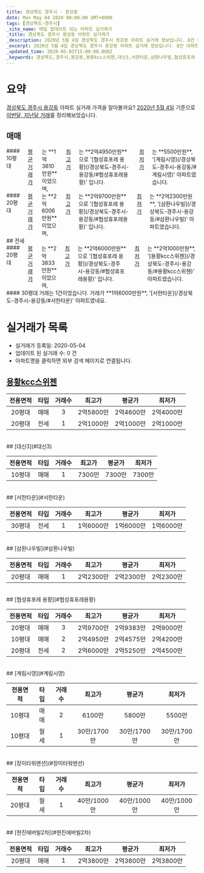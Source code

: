 ```yaml
---
title: 경상북도 경주시 - 용강동
date: Mon May 04 2020 00:00:00 GMT+0900
tags: [경상북도-경주시]
_site_name: 매일 업데이트 되는 아파트 실거래가
_title: 경상북도 경주시 용강동 아파트 실거래가
_description: 2020년 5월 4일 경상북도 경주시 용강동 아파트 실거래 정보입니다. 8건 아파트 정보가 있습니다.
_excerpt: 2020년 5월 4일 경상북도 경주시 용강동 아파트 실거래 정보입니다. 8건 아파트 정보가 있습니다.
_updated_time: 2020-05-03T15:00:00.000Z
_keywords: 경상북도,경주시,용강동,용황kcc스위첸,대신3,서한타운,삼환나우빌,협성휴포레 용황,계림시영,장미타워맨션,현진에버빌2차
---
```





# 요약
<ins>경상북도 경주시 용강동</ins> 아파트 실거래 가격을 알아볼까요? <ins>2020년 5월 4일</ins> 기준으로 <ins>이번달, 지난달 거래</ins>를 정리해보았습니다.

## 매매
<div class="container">
<div class="six columns" markdown="1">
#### 10평대
<ins>평균 거래가</ins>는 **1억3610만원**이었으며, <ins>최고가</ins>는 **2억4950만원**으로 '[협성휴포레 용황](/경상북도-경주시-용강동/#협성휴포레용황)' 입니다. <ins>최저가</ins>는 **5500만원**, '[계림시영](/경상북도-경주시-용강동/#계림시영)' 아파트였습니다.
</div>
<div class="six columns" markdown="1">
#### 20평대
<ins>평균 거래가</ins>는 **2억6006만원**이었으며, <ins>최고가</ins>는 **2억9700만원**으로 '[협성휴포레 용황](/경상북도-경주시-용강동/#협성휴포레용황)' 입니다. <ins>최저가</ins>는 **2억2300만원**, '[삼환나우빌](/경상북도-경주시-용강동/#삼환나우빌)' 아파트였습니다.
</div>
</div>
## 전세
<div class="container">
<div class="six columns" markdown="1">
#### 20평대
<ins>평균 거래가</ins>는 **2억3833만원**이었으며, <ins>최고가</ins>는 **2억6000만원**으로 '[협성휴포레 용황](/경상북도-경주시-용강동/#협성휴포레용황)' 입니다. <ins>최저가</ins>는 **2억1000만원**, '[용황kcc스위첸](/경상북도-경주시-용강동/#용황kcc스위첸)' 아파트였습니다.
</div>
<div class="six columns" markdown="1">
#### 30평대
거래는 1건이었습니다. 거래가 **1억6000만원**, '[서한타운](/경상북도-경주시-용강동/#서한타운)' 아파트였네요.
</div>
</div>



# 실거래가 목록
- 실거래가 등록일: 2020-05-04
- 업데이트 된 실거래 수: 0 건
- 아파트명을 클릭하면 외부 검색 페이지로 연결됩니다.

## [용황kcc스위첸](#용황kcc스위첸)

|전용면적|타입|거래수|최고가|평균가|최저가|
|:---:|:---:|:---:|:---:|:---:|:---:|
|20평대|<span class="deal-type-1">매매</span>|3|2억5800만|2억4600만|2억4000만|
|20평대|<span class="deal-type-2">전세</span>|1|2억1000만|2억1000만|2억1000만|

<br/>
## [대신3](#대신3)

|전용면적|타입|거래수|최고가|평균가|최저가|
|:---:|:---:|:---:|:---:|:---:|:---:|
|10평대|<span class="deal-type-1">매매</span>|1|7300만|7300만|7300만|

<br/>
## [서한타운](#서한타운)

|전용면적|타입|거래수|최고가|평균가|최저가|
|:---:|:---:|:---:|:---:|:---:|:---:|
|30평대|<span class="deal-type-2">전세</span>|1|1억6000만|1억6000만|1억6000만|

<br/>
## [삼환나우빌](#삼환나우빌)

|전용면적|타입|거래수|최고가|평균가|최저가|
|:---:|:---:|:---:|:---:|:---:|:---:|
|20평대|<span class="deal-type-1">매매</span>|1|2억2300만|2억2300만|2억2300만|

<br/>
## [협성휴포레 용황](#협성휴포레용황)

|전용면적|타입|거래수|최고가|평균가|최저가|
|:---:|:---:|:---:|:---:|:---:|:---:|
|20평대|<span class="deal-type-1">매매</span>|3|2억9700만|2억9383만|2억9000만|
|10평대|<span class="deal-type-1">매매</span>|2|2억4950만|2억4575만|2억4200만|
|20평대|<span class="deal-type-2">전세</span>|2|2억6000만|2억5250만|2억4500만|

<br/>
## [계림시영](#계림시영)

|전용면적|타입|거래수|최고가|평균가|최저가|
|:---:|:---:|:---:|:---:|:---:|:---:|
|10평대|<span class="deal-type-1">매매</span>|2|6100만|5800만|5500만|
|10평대|<span class="deal-type-3">월세</span>|1|30만/1700만|30만/1700만|30만/1700만|

<br/>
## [장미타워맨션](#장미타워맨션)

|전용면적|타입|거래수|최고가|평균가|최저가|
|:---:|:---:|:---:|:---:|:---:|:---:|
|20평대|<span class="deal-type-3">월세</span>|1|40만/1000만|40만/1000만|40만/1000만|

<br/>
## [현진에버빌2차](#현진에버빌2차)

|전용면적|타입|거래수|최고가|평균가|최저가|
|:---:|:---:|:---:|:---:|:---:|:---:|
|20평대|<span class="deal-type-1">매매</span>|1|2억3800만|2억3800만|2억3800만|

<br/>



